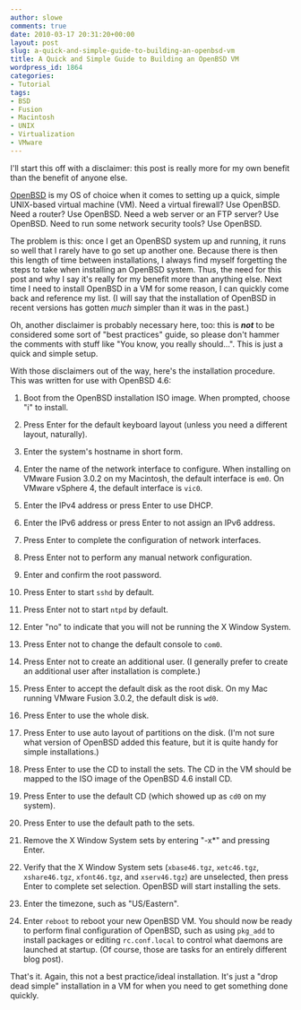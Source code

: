 ```yaml
---
author: slowe
comments: true
date: 2010-03-17 20:31:20+00:00
layout: post
slug: a-quick-and-simple-guide-to-building-an-openbsd-vm
title: A Quick and Simple Guide to Building an OpenBSD VM
wordpress_id: 1864
categories:
- Tutorial
tags:
- BSD
- Fusion
- Macintosh
- UNIX
- Virtualization
- VMware
---
```


I'll start this off with a disclaimer: this post is really more for my own benefit than the benefit of anyone else.

[OpenBSD](http://www.openbsd.org) is my OS of choice when it comes to setting up a quick, simple UNIX-based virtual machine (VM). Need a virtual firewall? Use OpenBSD. Need a router? Use OpenBSD. Need a web server or an FTP server? Use OpenBSD. Need to run some network security tools? Use OpenBSD.

The problem is this: once I get an OpenBSD system up and running, it runs so well that I rarely have to go set up another one. Because there is then this length of time between installations, I always find myself forgetting the steps to take when installing an OpenBSD system. Thus, the need for this post and why I say it's really for my benefit more than anything else. Next time I need to install OpenBSD in a VM for some reason, I can quickly come back and reference my list. (I will say that the installation of OpenBSD in recent versions has gotten _much_ simpler than it was in the past.)

Oh, another disclaimer is probably necessary here, too: this is **_not_** to be considered some sort of "best practices" guide, so please don't hammer the comments with stuff like "You know, you really should...". This is just a quick and simple setup.

With those disclaimers out of the way, here's the installation procedure. This was written for use with OpenBSD 4.6:

1. Boot from the OpenBSD installation ISO image. When prompted, choose "i" to install.

2. Press Enter for the default keyboard layout (unless you need a different layout, naturally).

3. Enter the system's hostname in short form.

4. Enter the name of the network interface to configure. When installing on VMware Fusion 3.0.2 on my Macintosh, the default interface is `em0`. On VMware vSphere 4, the default interface is `vic0`.

5. Enter the IPv4 address or press Enter to use DHCP.

6. Enter the IPv6 address or press Enter to not assign an IPv6 address.

7. Press Enter to complete the configuration of network interfaces.

8. Press Enter not to perform any manual network configuration.

9. Enter and confirm the root password.

10. Press Enter to start `sshd` by default.

11. Press Enter not to start `ntpd` by default.

12. Enter "no" to indicate that you will not be running the X Window System.

13. Press Enter not to change the default console to `com0`.

14. Press Enter not to create an additional user. (I generally prefer to create an additional user after installation is complete.)

15. Press Enter to accept the default disk as the root disk. On my Mac running VMware Fusion 3.0.2, the default disk is `wd0`.

16. Press Enter to use the whole disk.

17. Press Enter to use auto layout of partitions on the disk. (I'm not sure what version of OpenBSD added this feature, but it is quite handy for simple installations.)

18. Press Enter to use the CD to install the sets. The CD in the VM should be mapped to the ISO image of the OpenBSD 4.6 install CD.

19. Press Enter to use the default CD (which showed up as `cd0` on my system).

20. Press Enter to use the default path to the sets.

21. Remove the X Window System sets by entering "-x*" and pressing Enter.

22. Verify that the X Window System sets (`xbase46.tgz`, `xetc46.tgz`, `xshare46.tgz`, `xfont46.tgz`, and `xserv46.tgz`) are unselected, then press Enter to complete set selection. OpenBSD will start installing the sets.

23. Enter the timezone, such as "US/Eastern".

24. Enter `reboot` to reboot your new OpenBSD VM. You should now be ready to perform final configuration of OpenBSD, such as using `pkg_add` to install packages or editing `rc.conf.local` to control what daemons are launched at startup. (Of course, those are tasks for an entirely different blog post).

That's it. Again, this not a best practice/ideal installation. It's just a "drop dead simple" installation in a VM for when you need to get something done quickly.
